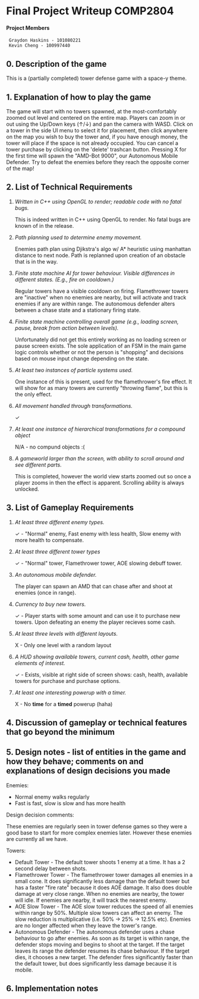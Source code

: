 # Final Project Writeup COMP2804

#### Project Members

	 Graydon Haskins - 101080221
	 Kevin Cheng - 100997440

## 0. Description of the game
  This is a (partially completed) tower defense game with a space-y theme.

## 1. Explanation of how to play the game
  The game will start with no towers spawned, at the most-comfortably zoomed out level and centered on the entire map. 
  Players can zoom in or out using the Up/Down keys (↑/↓) and pan the camera with WASD. Click on a tower in the side UI menu to select it for placement, then click anywhere on the map you wish to buy the tower and, if you have enough money, the tower will place if the space is not already occupied. You can cancel a tower purchase by clicking on the 'delete' trashcan button. Pressing X for the first time will spawn the "AMD-Bot 9000", our Autonomous Mobile Defender. Try to defeat the enemies before they reach the opposite corner of the map!
  
## 2. List of Technical Requirements
1. *Written in C++ using OpenGL to render; readable code with no fatal bugs.*

    This is indeed written in C++ using OpenGL to render. No fatal bugs are known of in the release.
2. *Path planning used to determine enemy movement.*
  
    Enemies path plan using Djikstra's algo w/ A* heuristic using manhattan distance to next node. Path is replanned upon creation of an obstacle that is in the way.
3. *Finite state machine AI for tower behaviour. Visible differences in different states. (E.g., fire on cooldown.)*
    
    Regular towers have a visible cooldown on firing. Flamethrower towers are "inactive" when no enemies are nearby, but will activate and track enemies if any are within range. The autonomous defender alters between a chase state and a stationary firing state.
4. *Finite state machine controlling overall game (e.g., loading screen, pause, break from action between levels).*
  
    Unfortunately did not get this entirely working as no loading screen or pause screen exists. The sole application of an FSM in the main game logic controls whether or not the person is "shopping" and decisions based on mouse input change depending on the state.
5. *At least two instances of particle systems used.*
    
    One instance of this is present, used for the flamethrower's fire effect. It will show for as many towers are currently "throwing flame", but this is the only effect.
6. *All movement handled through transformations.*
  
    ✓ 
7. *At least one instance of hierarchical transformations for a compound object*
  
    N/A - no compund objects :(
8. *A gameworld larger than the screen, with ability to scroll around and see different parts.* 
  
    This is completed, however the world view starts zoomed out so once a player zooms in then the effect is apparent. Scrolling ability is always unlocked.

## 3. List of Gameplay Requirements
1. *At least three different enemy types.*
    
    ✓ - "Normal" enemy, Fast enemy with less health, Slow enemy with more health to compensate.
2. *At least three different tower types*
    
    ✓ - "Normal" tower, Flamethrower tower, AOE slowing debuff tower.
3. *An autonomous mobile defender.*
    
    The player can spawn an AMD that can chase after and shoot at enemies (once in range).
4. *Currency to buy new towers.*
  
    ✓ - Player starts with some amount and can use it to purchase new towers. Upon defeating an enemy the player recieves some cash.
5. *At least three levels with different layouts.*
  
    X - Only one level with a random layout
6. *A HUD showing available towers, current cash, health, other game elements of interest.*
  
    ✓ - Exists, visible at right side of screen shows: cash, health, available towers for purchase and purchase options.
7. *At least one interesting powerup with a timer.*
  
    X - No **time** for a **timed** powerup (haha)

## 4. Discussion of gameplay or technical features that go beyond the minimum

## 5. Design notes - list of entities in the game and how they behave; comments on and explanations of design decisions you made
Enemies:
- Normal enemy walks regularly
- Fast is fast, slow is slow and has more health

Design decision comments:

These enemies are regularly seen in tower defense games so they were a good base to start for more complex enemies later. However these enemies are currently all we have.

Towers:
- Default Tower - The default tower shoots 1 enemy at a time. It has a 2 second delay between shots.
- Flamethrower Tower - The flamethrower tower damages all enemies in a small cone. It does significantly less damage than the default tower but has a faster "fire rate" because it does AOE damage. It also does double damage at very close range. When no enemies are nearby, the tower will idle. If enemies are nearby, it will track the nearest enemy.
- AOE Slow Tower - The AOE slow tower reduces the speed of all enemies within range by 50%. Multiple slow towers can affect an enemy. The slow reduction is multiplicative (i.e. 50% -> 25% -> 12.5% etc). Enemies are no longer affected when they leave the tower's range.
- Autonomous Defender - The autonomous defender uses a chase behaviour to go after enemies. As soon as its target is within range, the defender stops moving and begins to shoot at the target. If the target leaves its range the defender resumes its chase behaviour. If the target dies, it chooses a new target. The defender fires significantly faster than the default tower, but does significantly less damage because it is mobile.

## 6. Implementation notes
